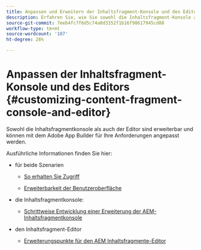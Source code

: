```yaml
---
title: Anpassen und Erweitern der Inhaltsfragment-Konsole und des Editors
description: Erfahren Sie, wie Sie sowohl die Inhaltsfragment-Konsole als auch den Editor anpassen
source-git-commit: 7eeb4fc7f6d5c74a0d3352f1b16f98617945cd88
workflow-type: tm+mt
source-wordcount: '107'
ht-degree: 26%

---
```


# Anpassen der Inhaltsfragment-Konsole und des Editors {#customizing-content-fragment-console-and-editor}

Sowohl die Inhaltsfragmentkonsole als auch der Editor sind erweiterbar und können mit dem Adobe App Builder für Ihre Anforderungen angepasst werden.

Ausführliche Informationen finden Sie hier:

* für beide Szenarien

   * [So erhalten Sie Zugriff](https://developer.adobe.com/uix/docs/guides/get-access/)

   * [Erweiterbarkeit der Benutzeroberfläche](https://developer.adobe.com/uix/docs/)

* die Inhaltsfragmentkonsole:

   * [Schrittweise Entwicklung einer Erweiterung der AEM-Inhaltsfragmentkonsole](https://developer.adobe.com/uix/docs/services/aem-cf-console-admin/extension-development/)

* den Inhaltsfragment-Editor

   * [Erweiterungspunkte für den AEM Inhaltsfragmente-Editor](https://developer.adobe.com/uix/docs/services/aem-cf-editor/api/)